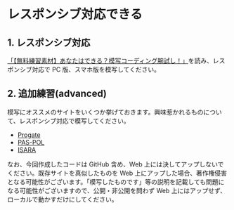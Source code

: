 # レスポンシブ対応できる

## 1. レスポンシブ対応

[「【無料練習素材】あなたはできる？模写コーディング腕試し！」](https://note.com/tokyofreelance/n/n4baf7dd10306)を読み、レスポンシブ対応で PC 版、スマホ版を模写してください。

## 2. 追加練習(advanced)

模写にオススメのサイトをいくつか挙げておきます。興味惹かれるものについて、レスポンシブ対応で模写してください。

- [Progate](https://prog-8.com)
- [PAS-POL](http://pas-pol.jp)
- [ISARA](https://isara.life)

なお、今回作成したコードは GitHub 含め、Web 上には決してアップしないでください。既存サイトを真似したものを Web 上にアップした場合、著作権侵害となる可能性がございます。「模写したものです」等の説明を記載しても問題になる可能性がございますので、公開・非公開を問わず Web 上にはアップせず、ローカルで動かすだけにしてください。